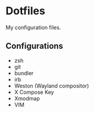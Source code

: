 # Dotfiles

My configuration files.

## Configurations

* zsh
* git
* bundler
* irb
* Weston (Wayland compositor)
* X Compose Key
* Xmodmap
* VIM
